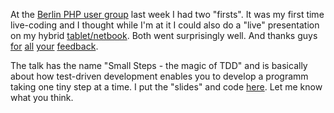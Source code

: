 At the [Berlin PHP user group][bephpug] last week I had two "firsts". It was my first time live-coding and I thought while I'm at it I could also do a "live" presentation on my hybrid [tablet/netbook][t500]. Both went surprisingly well. And thanks guys [for][comment1] [all][comment2] [your][comment3] [feedback][comment4].

The talk has the name "Small Steps - the magic of TDD" and is basically about how test-driven development enables you to develop a programm taking one tiny step at a time. I put the "slides" and code [here][talk]. Let me know what you think.

[bephpug]: http://bephpug.de
[t500]: http://www.samsung.com/us/computer/pcs/XE500T1C-A05US
[talk]: static/res/Nikolas_Martens_Small_steps__bephpug.zip
[comment1]: https://twitter.com/__edorian/status/385123964148019200
[comment2]: https://twitter.com/klimpong/status/385109934956093440
[comment3]: https://twitter.com/bephpug/status/385107357145239552
[comment4]: https://twitter.com/localheinz/status/385276391639773184